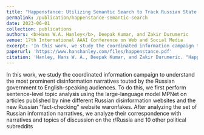 ```yaml
---
title: "Happenstance: Utilizing Semantic Search to Track Russian State Media Narrative about the Russo-Ukrainian War on Reddit"
permalink: /publication/happenstance-semantic-search
date: 2023-06-01
collection: publications
authors: <b>Hans W.A. Hanley</b>, Deepak Kumar, and Zakir Durumeric
venue: 17th International AAAI Conference on Web and Social Media
excerpt: 'In this work, we study the coordinated information campaign to understand the most prominent disinformation narratives touted by the Russian government to English-speaking audiences.'
paperurl: 'https://www.hanshanley.com/files/happenstance.pdf'
citation: 'Hanley, Hans W. A., Deepak Kumar, and Zakir Durumeric. "Happenstance: Utilizing Semantic Search to Track Russian State Media Narrative about the Russo-Ukrainian War on Reddit." Proceedings of the International AAAI Conference on Web and Social Media. Vol. 17. 2023.'
---
```

In this work, we study the coordinated information campaign to understand the most prominent disinformation narratives touted by the Russian government to English-speaking audiences. To do this, we first perform sentence-level topic analysis using the large-language model MPNet on articles published by nine different Russian disinformation websites and the new Russian "fact-checking" website waronfakes. After analyzing the set of Russian information narratives, we analyze their correspondence with narratives and topics of discussion on the r/Russia and 10 other political subreddits

